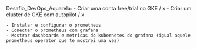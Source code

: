 
Desafio_DevOps_Aquarela:
    - Criar uma conta free/trial no GKE / x
    - Criar um cluster de GKE com autopilot / x
    
    
    - Instalar e configurar o prometheus
    - Conectar o prometheus com grafana
    - Mostrar dashboards e metricas do kubernetes do grafana (igual aquele prometheus operator que te mostrei uma vez)


